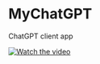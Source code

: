 # MyChatGPT
ChatGPT client app


[![Watch the video](https://img.youtube.com/vi/dy1GxtKFu5g/maxresdefault.jpg)]([https://youtu.be/vt5fpE0bzSY](https://youtube.com/shorts/dy1GxtKFu5g))
